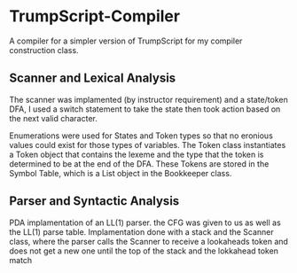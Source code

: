# TrumpScript-Compiler
A compiler for a simpler version of TrumpScript for my compiler construction class.

## Scanner and Lexical Analysis

The scanner was implamented (by instructor requirement) and a state/token DFA, I used a switch statement to take the state then took action based on the next valid character. 

Enumerations were used for States and Token types so that no eronious values could exist for those types of variables. The Token class instantiates a Token object that contains the lexeme and the type that the token is determined to be at the end of the DFA. These Tokens are stored in the Symbol Table, which is a List object in the Bookkeeper class.

## Parser and Syntactic Analysis

PDA implamentation of an LL(1) parser. the CFG was given to us as well as the LL(1) parse table. Implamentation done with a stack and the Scanner class, where the parser calls the Scanner to receive a lookaheads token and does not get a new one until the top of the stack and the lokkahead token match
